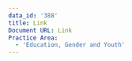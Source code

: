 ```yaml
---
data_id: '388'
title: Link
Document URL: Link
Practice Area:
  - 'Education, Gender and Youth'
---
```


